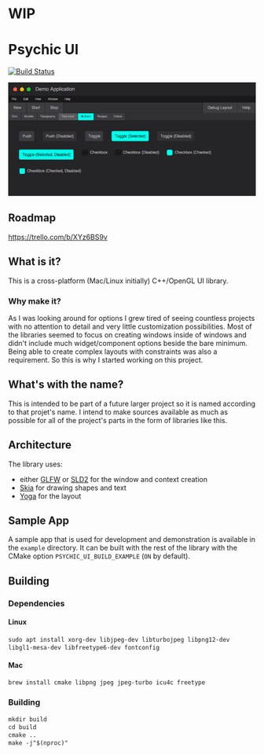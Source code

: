 # WIP

# Psychic UI

[![Build Status](https://travis-ci.org/ubald/psychic-ui.svg?branch=master)](https://travis-ci.org/ubald/psychic-ui)

![Screenshot](/docs/screenshot.png)

## Roadmap

https://trello.com/b/XYz6BS9v

## What is it?

This is a cross-platform (Mac/Linux initially) C++/OpenGL UI library.

### Why make it?

As I was looking around for options I grew tired of seeing countless projects with no attention to detail and very little customization possibilities.
Most of the libraries seemed to focus on creating windows inside of windows and didn't include much widget/component options beside the bare minimum. 
Being able to create complex layouts with constraints was also a requirement. So this is why I started working on this project.
    
## What's with the name?

This is intended to be part of a future larger project so it is named according to that projet's name. I intend to make
sources available as much as possible for all of the project's parts in the form of libraries like this.

## Architecture

The library uses:

* either [GLFW](http://www.glfw.org/) or [SLD2](https://www.libsdl.org/) for the window and context creation
* [Skia](https://skia.org/) for drawing shapes and text
* [Yoga](https://facebook.github.io/yoga/) for the layout

## Sample App

A sample app that is used for development and demonstration is available in the `example` directory.
It can be built with the rest of the library with the CMake option `PSYCHIC_UI_BUILD_EXAMPLE` (`ON` by default).
    
## Building

### Dependencies

#### Linux

    sudo apt install xorg-dev libjpeg-dev libturbojpeg libpng12-dev libgl1-mesa-dev libfreetype6-dev fontconfig
    
#### Mac

    brew install cmake libpng jpeg jpeg-turbo icu4c freetype
    
### Building

    mkdir build
    cd build
    cmake ..
    make -j"$(nproc)"

